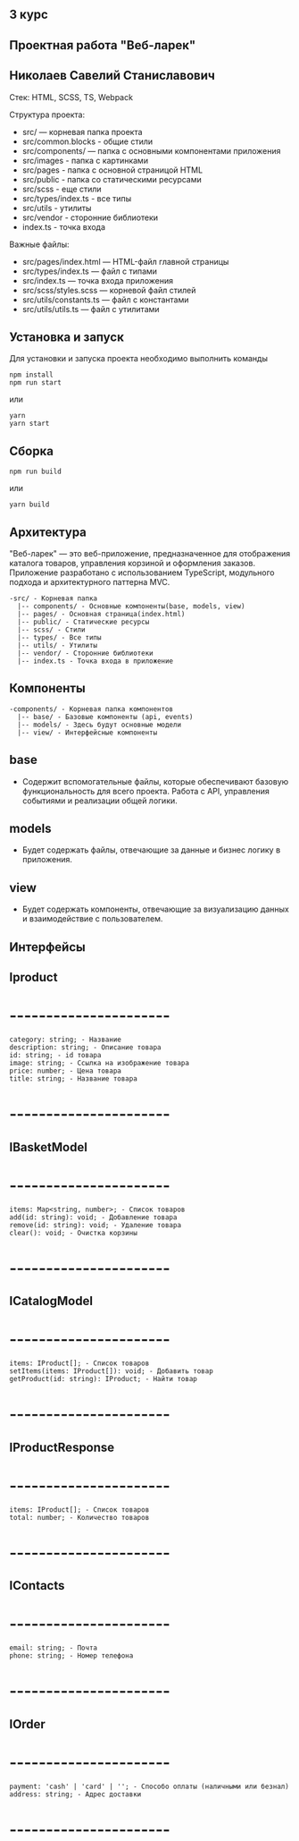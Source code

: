 ## 3 курс

## Проектная работа "Веб-ларек"

## Николаев Савелий Станиславович

Стек: HTML, SCSS, TS, Webpack


Структура проекта:

- src/ — корневая папка проекта
- src/common.blocks - общие стили 
- src/components/ — папка c основными компонентами приложения
- src/images - папка с картинками
- src/pages - папка с основной страницой HTML
- src/public - папка со статическими ресурсами
- src/scss - еще стили
- src/types/index.ts - все типы
- src/utils - утилиты
- src/vendor - сторонние библиотеки
- index.ts - точка входа

Важные файлы:
- src/pages/index.html — HTML-файл главной страницы
- src/types/index.ts — файл с типами
- src/index.ts — точка входа приложения
- src/scss/styles.scss — корневой файл стилей
- src/utils/constants.ts — файл с константами
- src/utils/utils.ts — файл с утилитами

## Установка и запуск
Для установки и запуска проекта необходимо выполнить команды

```
npm install
npm run start
```

или

```
yarn
yarn start
```
## Сборка

```
npm run build
```

или

```
yarn build
```

## Архитектура

"Веб-ларек" — это веб-приложение, предназначенное для отображения каталога товаров, управления корзиной и оформления заказов. Приложение разработано с использованием TypeScript, модульного подхода и архитектурного паттерна MVC.

```
-src/ - Корневая папка
  |-- components/ - Основные компоненты(base, models, view)
  |-- pages/ - Основная страница(index.html)
  |-- public/ - Статические ресурсы
  |-- scss/ - Стили
  |-- types/ - Все типы
  |-- utils/ - Утилиты
  |-- vendor/ - Сторонние библиотеки
  |-- index.ts - Точка входа в приложение
```

## Компоненты 

```
-components/ - Корневая папка компонентов
  |-- base/ - Базовые компоненты (api, events)
  |-- models/ - Здесь будут основные модели
  |-- view/ - Интерфейсные компоненты
```

## base 
- Cодержит вспомогательные файлы, которые обеспечивают базовую функциональность для всего проекта. Работа с API, управления событиями и реализации общей логики.

## models

- Будет содержать файлы, отвечающие за данные и бизнес логику в приложения.

## view

- Будет содержать компоненты, отвечающие за визуализацию данных и взаимодействие с пользователем. 


## Интерфейсы

## Iproduct

# ----------------------

```
category: string; - Название
description: string; - Описание товара
id: string; - id товара
image: string; - Ссылка на изображение товара
price: number; - Цена товара
title: string; - Название товара
```
# ----------------------

## IBasketModel

# ----------------------

```
items: Map<string, number>; - Список товаров
add(id: string): void; - Добавление товара
remove(id: string): void; - Удаление товара
clear(): void; - Очистка корзины
```
# ----------------------

## ICatalogModel

# ----------------------

```
items: IProduct[]; - Список товаров
setItems(items: IProduct[]): void; - Добавить товар
getProduct(id: string): IProduct; - Найти товар
```
# ----------------------

## IProductResponse

# ----------------------

```
items: IProduct[]; - Список товаров
total: number; - Количество товаров
```
# ----------------------

## IContacts

# ----------------------

```
email: string; - Почта
phone: string; - Номер телефона
```
# ----------------------

## IOrder

# ----------------------

```
payment: 'cash' | 'card' | ''; - Способо оплаты (наличными или безнал)
address: string; - Адрес доставки
```
# ----------------------

